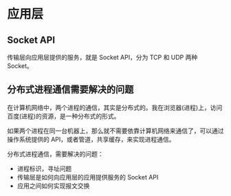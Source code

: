 # 应用层



## Socket API

传输层向应用层提供的服务，就是 Socket API，分为 TCP 和 UDP 两种 Socket。



## 分布式进程通信需要解决的问题

在计算机网络中，两个进程的通信，其实是分布式的。我在浏览器(进程)上，访问百度(进程)的资源，是一种分布式的形式。

如果两个进程在同一台机器上，那么就不需要依靠计算机网络来通信了，可以通过操作系统提供的 API，或者管道，共享缓存，来实现进程通信。

分布式进程通信，需要解决的问题：

* 进程标识，寻址问题
* 传输层是如何向应用层的应用提供服务的 Socket API
* 应用之间如何实现报文交换